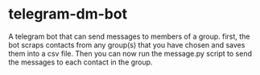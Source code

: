 # telegram-dm-bot
A telegram bot that can send messages to members of a group.
first, the bot scraps contacts from any group(s) that you have chosen and saves them into a csv file. 
Then you can now run the message.py script to send the messages to each contact in the group.
